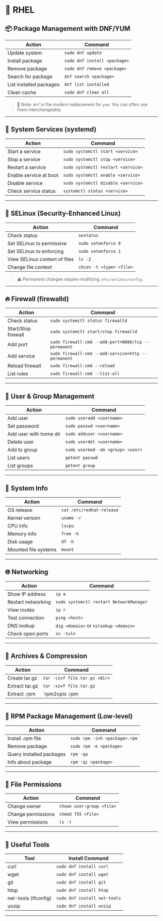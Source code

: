 # 🔴 RHEL

## 📦 Package Management with DNF/YUM

| Action                  | Command                      |
| ----------------------- | ---------------------------- |
| Update system           | `sudo dnf update`            |
| Install package         | `sudo dnf install <package>` |
| Remove package          | `sudo dnf remove <package>`  |
| Search for package      | `dnf search <package>`       |
| List installed packages | `dnf list installed`         |
| Clean cache             | `sudo dnf clean all`         |

> 🧠 Note: `dnf` is the modern replacement for `yum`. You can often use them interchangeably.

---

## 🔧 System Services (systemd)

| Action                 | Command                            |
| ---------------------- | ---------------------------------- |
| Start a service        | `sudo systemctl start <service>`   |
| Stop a service         | `sudo systemctl stop <service>`    |
| Restart a service      | `sudo systemctl restart <service>` |
| Enable service at boot | `sudo systemctl enable <service>`  |
| Disable service        | `sudo systemctl disable <service>` |
| Check service status   | `systemctl status <service>`       |

---

## 🔐 SELinux (Security-Enhanced Linux)

| Action                        | Command                  |
| ----------------------------- | ------------------------ |
| Check status                  | `sestatus`               |
| Set SELinux to permissive     | `sudo setenforce 0`      |
| Set SELinux to enforcing      | `sudo setenforce 1`      |
| View SELinux context of files | `ls -Z`                  |
| Change file context           | `chcon -t <type> <file>` |

> ⚠️ Permanent changes require modifying `/etc/selinux/config`.

---

## 🔥 Firewall (firewalld)

| Action              | Command                                             |
| ------------------- | --------------------------------------------------- |
| Check status        | `sudo systemctl status firewalld`                   |
| Start/Stop firewall | `sudo systemctl start/stop firewalld`               |
| Add port            | `sudo firewall-cmd --add-port=8080/tcp --permanent` |
| Add service         | `sudo firewall-cmd --add-service=http --permanent`  |
| Reload firewall     | `sudo firewall-cmd --reload`                        |
| List rules          | `sudo firewall-cmd --list-all`                      |

---

## 🧱 User & Group Management

| Action                 | Command                           |
| ---------------------- | --------------------------------- |
| Add user               | `sudo useradd <username>`         |
| Set password           | `sudo passwd <username>`          |
| Add user with home dir | `sudo adduser <username>`         |
| Delete user            | `sudo userdel <username>`         |
| Add to group           | `sudo usermod -aG <group> <user>` |
| List users             | `getent passwd`                   |
| List groups            | `getent group`                    |

---

## 🧠 System Info

| Action               | Command                   |
| -------------------- | ------------------------- |
| OS release           | `cat /etc/redhat-release` |
| Kernel version       | `uname -r`                |
| CPU info             | `lscpu`                   |
| Memory info          | `free -h`                 |
| Disk usage           | `df -h`                   |
| Mounted file systems | `mount`                   |

---

## 🌐 Networking

| Action             | Command                                 |
| ------------------ | --------------------------------------- |
| Show IP address    | `ip a`                                  |
| Restart networking | `sudo systemctl restart NetworkManager` |
| View routes        | `ip r`                                  |
| Test connection    | `ping <host>`                           |
| DNS lookup         | `dig <domain>` or `nslookup <domain>`   |
| Check open ports   | `ss -tuln`                              |

---

## 🔁 Archives & Compression

| Action         | Command                               |
| -------------- | ------------------------------------- |
| Create tar.gz  | `tar -czvf file.tar.gz <dir>`         |
| Extract tar.gz | `tar -xzvf file.tar.gz`               |
| Extract .rpm   | `rpm2cpio <package>.rpm | cpio -idmv` |

---

## 🧰 RPM Package Management (Low-level)

| Action                   | Command                       |
| ------------------------ | ----------------------------- |
| Install .rpm file        | `sudo rpm -ivh <package>.rpm` |
| Remove package           | `sudo rpm -e <package>`       |
| Query installed packages | `rpm -qa`                     |
| Info about package       | `rpm -qi <package>`           |

---

## 📝 File Permissions

| Action             | Command                   |
| ------------------ | ------------------------- |
| Change owner       | `chown user:group <file>` |
| Change permissions | `chmod 755 <file>`        |
| View permissions   | `ls -l`                   |

---

## 🔧 Useful Tools

| Tool                 | Install Command              |
| -------------------- | ---------------------------- |
| curl                 | `sudo dnf install curl`      |
| wget                 | `sudo dnf install wget`      |
| git                  | `sudo dnf install git`       |
| htop                 | `sudo dnf install htop`      |
| net-tools (ifconfig) | `sudo dnf install net-tools` |
| unzip                | `sudo dnf install unzip`     |

---
